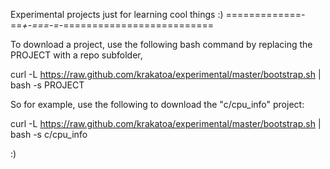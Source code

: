 Experimental projects just for learning cool things :)
=============-==_+-===-=_-==========================

To download a project, use the following bash command by replacing the PROJECT with a repo subfolder,

curl -L https://raw.github.com/krakatoa/experimental/master/bootstrap.sh | bash -s PROJECT

So for example, use the following to download the "c/cpu_info" project:

curl -L https://raw.github.com/krakatoa/experimental/master/bootstrap.sh | bash -s c/cpu_info

:)

